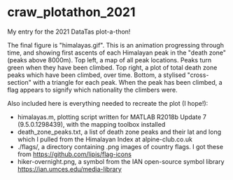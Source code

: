# craw_plotathon_2021
My entry for the 2021 DataTas plot-a-thon!

The final figure is "himalayas.gif". This is an animation progressing through time, and showing first ascents of each Himalayan peak in the "death zone" (peaks above 8000m). Top left, a map of all peak locations. Peaks turn green when they have been climbed. Top right, a plot of total death zone peaks which have been climbed, over time. Bottom, a stylised "cross-section" with a triangle for each peak. When the peak has been climbed, a flag appears to signify which nationality the climbers were.

Also included here is everything needed to recreate the plot (I hope!):
- himalayas.m, plotting script written for MATLAB R2018b Update 7 (9.5.0.1298439), with the mapping toolbox installed
- death_zone_peaks.txt, a list of death zone peaks and their lat and long which I pulled from the Himalayan Index at alpine-club.co.uk
- ./flags/, a directory containing .png images of country flags. I got these from https://github.com/lipis/flag-icons
- hiker-overnight.png, a symbol from the IAN open-source symbol library https://ian.umces.edu/media-library
